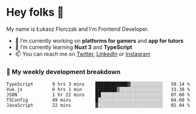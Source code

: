 # Hey folks 👋

My name is Łukasz Florczak and I'm Frontend Developer. 

- 🔭 I’m currently working on **platforms for gamers** and **app for tutors**
- 🌱 I’m currently learning **Nuxt 3** and **TypeScript**
- 📫 You can reach me on [Twitter](https://twitter.com/lukaszflorczak), [LinkedIn](https://pl.linkedin.com/in/lukasz-florczak) or [Instagram](https://instagram.com/lukaszflorczak)


### 🧮 My weekly development breakdown

<!--START_SECTION:waka-->

```text
TypeScript       9 hrs 3 mins    ████████████▓░░░░░░░░░░░░   50.14 %
Vue.js           6 hrs 1 min     ████████▒░░░░░░░░░░░░░░░░   33.38 %
JSON             1 hr 22 mins    ██░░░░░░░░░░░░░░░░░░░░░░░   07.60 %
TSConfig         49 mins         █░░░░░░░░░░░░░░░░░░░░░░░░   04.60 %
JavaScript       22 mins         ▓░░░░░░░░░░░░░░░░░░░░░░░░   02.04 %
```

<!--END_SECTION:waka-->

<!--
**lukaszflorczak/lukaszflorczak** is a ✨ _special_ ✨ repository because its `README.md` (this file) appears on your GitHub profile.

Here are some ideas to get you started:

- 🔭 I’m currently working on ...
- 🌱 I’m currently learning ...
- 👯 I’m looking to collaborate on ...
- 🤔 I’m looking for help with ...
- 💬 Ask me about ...
- 📫 How to reach me: ...
- 😄 Pronouns: ...
- ⚡ Fun fact: ...
-->
